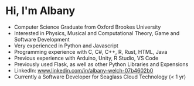 # Hi, I'm Albany
- Computer Science Graduate from Oxford Brookes University
- Interested in Physics, Musical and Computational Theory, Game and Software Development
- Very experienced in Python and Javascript
- Programming experience with C, C#, C++, R, Rust, HTML, Java
- Previous experience with Arduino, Unity, R Studio, VS Code
- Previously used Flask, as well as other Python Libraries and Expensions
- LinkedIn: www.linkedin.com/in/albany-welch-07b4602b0
- Currently a Software Developer for Seaglass Cloud Technology (< 1 yr)
